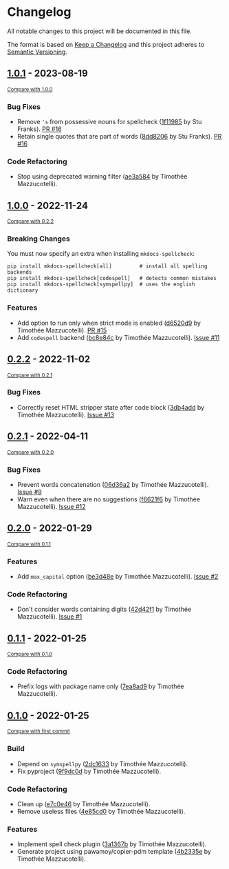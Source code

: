# Changelog
All notable changes to this project will be documented in this file.

The format is based on [Keep a Changelog](http://keepachangelog.com/en/1.0.0/)
and this project adheres to [Semantic Versioning](http://semver.org/spec/v2.0.0.html).

<!-- insertion marker -->
## [1.0.1](https://github.com/pawamoy/mkdocs-spellcheck/releases/tag/1.0.1) - 2023-08-19

<small>[Compare with 1.0.0](https://github.com/pawamoy/mkdocs-spellcheck/compare/1.0.0...1.0.1)</small>

### Bug Fixes

- Remove `'s` from possessive nouns for spellcheck ([1f11985](https://github.com/pawamoy/mkdocs-spellcheck/commit/1f11985532e9fda547ac25a1f6b57a77bdeba46c) by Stu Franks). [PR #16](https://github.com/pawamoy/mkdocs-spellcheck/pull/16)
- Retain single quotes that are part of words ([8dd8206](https://github.com/pawamoy/mkdocs-spellcheck/commit/8dd8206eaccc709463873eef768fde45b360be26) by Stu Franks). [PR #16](https://github.com/pawamoy/mkdocs-spellcheck/pull/16)

### Code Refactoring

- Stop using deprecated warning filter ([ae3a584](https://github.com/pawamoy/mkdocs-spellcheck/commit/ae3a584229523087c21f77a6a74e14986d5fc8be) by Timothée Mazzucotelli).

## [1.0.0](https://github.com/pawamoy/mkdocs-spellcheck/releases/tag/1.0.0) - 2022-11-24

<small>[Compare with 0.2.2](https://github.com/pawamoy/mkdocs-spellcheck/compare/0.2.2...1.0.0)</small>

### Breaking Changes

You must now specify an extra when installing `mkdocs-spellcheck`:

```
pip install mkdocs-spellcheck[all]         # install all spelling backends
pip install mkdocs-spellcheck[codespell]   # detects common mistakes
pip install mkdocs-spellcheck[symspellpy]  # uses the english dictionary
```

### Features
- Add option to run only when strict mode is enabled ([d6520d9](https://github.com/pawamoy/mkdocs-spellcheck/commit/d6520d93483fe5e50b123692d3e269d2c0630235) by Timothée Mazzucotelli). [PR #15](https://github.com/pawamoy/mkdocs-spellcheck/issues/15)
- Add `codespell` backend ([bc8e84c](https://github.com/pawamoy/mkdocs-spellcheck/commit/bc8e84caebbf88d707dfcc4d2f9116444d7b01c6) by Timothée Mazzucotelli). [Issue #11](https://github.com/pawamoy/mkdocs-spellcheck/issues/11)


## [0.2.2](https://github.com/pawamoy/mkdocs-spellcheck/releases/tag/0.2.2) - 2022-11-02

<small>[Compare with 0.2.1](https://github.com/pawamoy/mkdocs-spellcheck/compare/0.2.1...0.2.2)</small>

### Bug Fixes
- Correctly reset HTML stripper state after code block ([3db4add](https://github.com/pawamoy/mkdocs-spellcheck/commit/3db4addd5553083d12f48c8dd41873da01ce48f9) by Timothée Mazzucotelli). [Issue #13](https://github.com/pawamoy/mkdocs-spellcheck/issues/13)


## [0.2.1](https://github.com/pawamoy/mkdocs-spellcheck/releases/tag/0.2.1) - 2022-04-11

<small>[Compare with 0.2.0](https://github.com/pawamoy/mkdocs-spellcheck/compare/0.2.0...0.2.1)</small>

### Bug Fixes
- Prevent words concatenation ([06d36a2](https://github.com/pawamoy/mkdocs-spellcheck/commit/06d36a2a4fb9f93d92b006dfe2763a544f8f842a) by Timothée Mazzucotelli). [Issue #9](https://github.com/pawamoy/mkdocs-spellcheck/issues/9)
- Warn even when there are no suggestions ([f6621f6](https://github.com/pawamoy/mkdocs-spellcheck/commit/f6621f6e87a7974d15d21312ee4b9b803372eb89) by Timothée Mazzucotelli). [Issue #12](https://github.com/pawamoy/mkdocs-spellcheck/issues/12)


## [0.2.0](https://github.com/pawamoy/mkdocs-spellcheck/releases/tag/0.2.0) - 2022-01-29

<small>[Compare with 0.1.1](https://github.com/pawamoy/mkdocs-spellcheck/compare/0.1.1...0.2.0)</small>

### Features
- Add `max_capital` option ([be3d48e](https://github.com/pawamoy/mkdocs-spellcheck/commit/be3d48e50b4e26219e8a33a399c3f8eeac440c22) by Timothée Mazzucotelli). [Issue #2](https://github.com/pawamoy/mkdocs-spellcheck/issues/2)

### Code Refactoring
- Don't consider words containing digits ([42d42f1](https://github.com/pawamoy/mkdocs-spellcheck/commit/42d42f16e565ec123be61061f54d1867f32de9a6) by Timothée Mazzucotelli). [Issue #1](https://github.com/pawamoy/mkdocs-spellcheck/issues/1)


## [0.1.1](https://github.com/pawamoy/mkdocs-spellcheck/releases/tag/0.1.1) - 2022-01-25

<small>[Compare with 0.1.0](https://github.com/pawamoy/mkdocs-spellcheck/compare/0.1.0...0.1.1)</small>

### Code Refactoring
- Prefix logs with package name only ([7ea8ad9](https://github.com/pawamoy/mkdocs-spellcheck/commit/7ea8ad93dc0621f6c386b8928ba3b046bedfbe3e) by Timothée Mazzucotelli).


## [0.1.0](https://github.com/pawamoy/mkdocs-spellcheck/releases/tag/0.1.0) - 2022-01-25

<small>[Compare with first commit](https://github.com/pawamoy/mkdocs-spellcheck/compare/4b2335e8caa3956fb6fd7c31a4473ea0e21e4e15...0.1.0)</small>

### Build
- Depend on `symspellpy` ([2dc1633](https://github.com/pawamoy/mkdocs-spellcheck/commit/2dc1633668da64438b63058cdcb091a6a48c3411) by Timothée Mazzucotelli).
- Fix pyproject ([9f9dc0d](https://github.com/pawamoy/mkdocs-spellcheck/commit/9f9dc0d55831c0694fa01f620524faa88d9ee147) by Timothée Mazzucotelli).

### Code Refactoring
- Clean up ([e7c0e46](https://github.com/pawamoy/mkdocs-spellcheck/commit/e7c0e46c6c73fdbdf1a91d37fb544a63d3651006) by Timothée Mazzucotelli).
- Remove useless files ([4e85cd0](https://github.com/pawamoy/mkdocs-spellcheck/commit/4e85cd0a222dc29443b649ef34a3533163faa63e) by Timothée Mazzucotelli).

### Features
- Implement spell check plugin ([3a1367b](https://github.com/pawamoy/mkdocs-spellcheck/commit/3a1367b9a5ebd04ee44d8591119e00be67a2410a) by Timothée Mazzucotelli).
- Generate project using pawamoy/copier-pdm template ([4b2335e](https://github.com/pawamoy/mkdocs-spellcheck/commit/4b2335e8caa3956fb6fd7c31a4473ea0e21e4e15) by Timothée Mazzucotelli).
